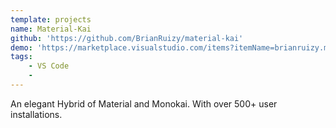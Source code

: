 ```yaml
---
template: projects
name: Material-Kai
github: 'https://github.com/BrianRuizy/material-kai'
demo: 'https://marketplace.visualstudio.com/items?itemName=brianruizy.material-kai'
tags: 
    - VS Code
    - 
---
```

An elegant Hybrid of Material and Monokai. With over 500+ user installations.